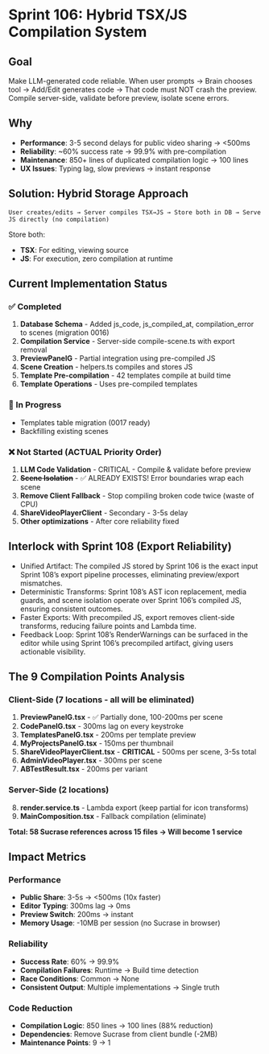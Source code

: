 # Sprint 106: Hybrid TSX/JS Compilation System

## Goal
Make LLM-generated code reliable. When user prompts → Brain chooses tool → Add/Edit generates code → That code must NOT crash the preview. Compile server-side, validate before preview, isolate scene errors.

## Why
- **Performance**: 3-5 second delays for public video sharing → <500ms
- **Reliability**: ~60% success rate → 99.9% with pre-compilation
- **Maintenance**: 850+ lines of duplicated compilation logic → 100 lines
- **UX Issues**: Typing lag, slow previews → instant response

## Solution: Hybrid Storage Approach
```
User creates/edits → Server compiles TSX→JS → Store both in DB → Serve JS directly (no compilation)
```

Store both:
- **TSX**: For editing, viewing source
- **JS**: For execution, zero compilation at runtime

## Current Implementation Status

### ✅ Completed
1. **Database Schema** - Added js_code, js_compiled_at, compilation_error to scenes (migration 0016)
2. **Compilation Service** - Server-side compile-scene.ts with export removal
3. **PreviewPanelG** - Partial integration using pre-compiled JS
4. **Scene Creation** - helpers.ts compiles and stores JS
5. **Template Pre-compilation** - 42 templates compile at build time
6. **Template Operations** - Uses pre-compiled templates

### 🚧 In Progress  
- Templates table migration (0017 ready)
- Backfilling existing scenes

### ❌ Not Started (ACTUAL Priority Order)
1. **LLM Code Validation** - CRITICAL - Compile & validate before preview
2. ~~**Scene Isolation**~~ - ✅ ALREADY EXISTS! Error boundaries wrap each scene
3. **Remove Client Fallback** - Stop compiling broken code twice (waste of CPU)
4. **ShareVideoPlayerClient** - Secondary - 3-5s delay
5. **Other optimizations** - After core reliability fixed

## Interlock with Sprint 108 (Export Reliability)

- Unified Artifact: The compiled JS stored by Sprint 106 is the exact input Sprint 108’s export pipeline processes, eliminating preview/export mismatches.
- Deterministic Transforms: Sprint 108’s AST icon replacement, media guards, and scene isolation operate over Sprint 106’s compiled JS, ensuring consistent outcomes.
- Faster Exports: With precompiled JS, export removes client-side transforms, reducing failure points and Lambda time.
- Feedback Loop: Sprint 108’s RenderWarnings can be surfaced in the editor while using Sprint 106’s precompiled artifact, giving users actionable visibility.

## The 9 Compilation Points Analysis

### Client-Side (7 locations - all will be eliminated)
1. **PreviewPanelG.tsx** - ✅ Partially done, 100-200ms per scene
2. **CodePanelG.tsx** - 300ms lag on every keystroke
3. **TemplatesPanelG.tsx** - 200ms per template preview
4. **MyProjectsPanelG.tsx** - 150ms per thumbnail
5. **ShareVideoPlayerClient.tsx** - **CRITICAL** - 500ms per scene, 3-5s total
6. **AdminVideoPlayer.tsx** - 300ms per scene
7. **ABTestResult.tsx** - 200ms per variant

### Server-Side (2 locations)
8. **render.service.ts** - Lambda export (keep partial for icon transforms)
9. **MainComposition.tsx** - Fallback compilation (eliminate)

**Total: 58 Sucrase references across 15 files → Will become 1 service**

## Impact Metrics

### Performance
- **Public Share**: 3-5s → <500ms (10x faster)
- **Editor Typing**: 300ms lag → 0ms
- **Preview Switch**: 200ms → instant
- **Memory Usage**: -10MB per session (no Sucrase in browser)

### Reliability  
- **Success Rate**: 60% → 99.9%
- **Compilation Failures**: Runtime → Build time detection
- **Race Conditions**: Common → None
- **Consistent Output**: Multiple implementations → Single truth

### Code Reduction
- **Compilation Logic**: 850 lines → 100 lines (88% reduction)
- **Dependencies**: Remove Sucrase from client bundle (-2MB)
- **Maintenance Points**: 9 → 1
